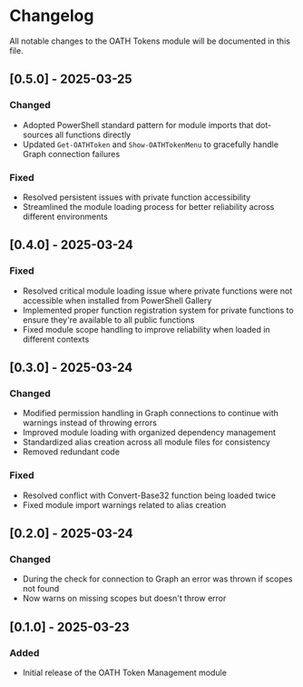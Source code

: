 # Changelog
All notable changes to the OATH Tokens module will be documented in this file.

## [0.5.0] - 2025-03-25
### Changed
- Adopted PowerShell standard pattern for module imports that dot-sources all functions directly
- Updated `Get-OATHToken` and `Show-OATHTokenMenu` to gracefully handle Graph connection failures

### Fixed
- Resolved persistent issues with private function accessibility
- Streamlined the module loading process for better reliability across different environments

## [0.4.0] - 2025-03-24
### Fixed
- Resolved critical module loading issue where private functions were not accessible when installed from PowerShell Gallery
- Implemented proper function registration system for private functions to ensure they're available to all public functions
- Fixed module scope handling to improve reliability when loaded in different contexts

## [0.3.0] - 2025-03-24
### Changed
- Modified permission handling in Graph connections to continue with warnings instead of throwing errors
- Improved module loading with organized dependency management
- Standardized alias creation across all module files for consistency
- Removed redundant code

### Fixed
- Resolved conflict with Convert-Base32 function being loaded twice
- Fixed module import warnings related to alias creation

## [0.2.0] - 2025-03-24
### Changed
- During the check for connection to Graph an error was thrown if scopes not found
- Now warns on missing scopes but doesn't throw error

## [0.1.0] - 2025-03-23
### Added
- Initial release of the OATH Token Management module
